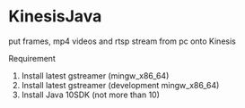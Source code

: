 # KinesisJava
put frames, mp4 videos and rtsp stream from pc onto Kinesis

Requirement
1. Install latest gstreamer (mingw_x86_64)
2. Install latest gstreamer (development mingw_x86_64)
3. Install Java 10SDK (not more than 10)

